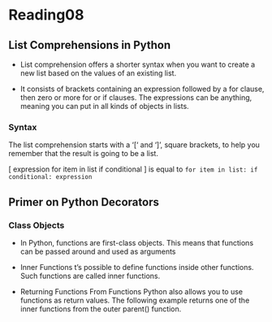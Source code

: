 # Reading08

## List Comprehensions in Python

- List comprehension offers a shorter syntax when you want to create a new list based on the values of an existing list.

- It consists of brackets containing an expression followed by a for clause, then zero or more for or if clauses. The expressions can be anything, meaning you can put in all kinds of objects in lists.

### Syntax

The list comprehension starts with a ‘[‘ and ‘]’, square brackets, to help you remember that the result is going to be a list.

[ expression for item in list if conditional ]
is equal to
`for item in list: if conditional: expression`

## Primer on Python Decorators

### Class Objects

- In Python, functions are first-class objects. This means that functions can be passed around and used as arguments

- Inner Functions t’s possible to define functions inside other functions. Such functions are called inner functions.

- Returning Functions From Functions Python also allows you to use functions as return values. The following example returns one of the inner functions from the outer parent() function.
